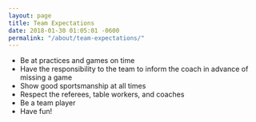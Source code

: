 ```yaml
---
layout: page
title: Team Expectations
date: 2018-01-30 01:05:01 -0600
permalink: "/about/team-expectations/"
---
```


* Be at practices and games on time
* Have the responsibility to the team to inform the coach in advance of missing a game
* Show good sportsmanship at all times
* Respect the referees, table workers, and coaches
* Be a team player
* Have fun!
